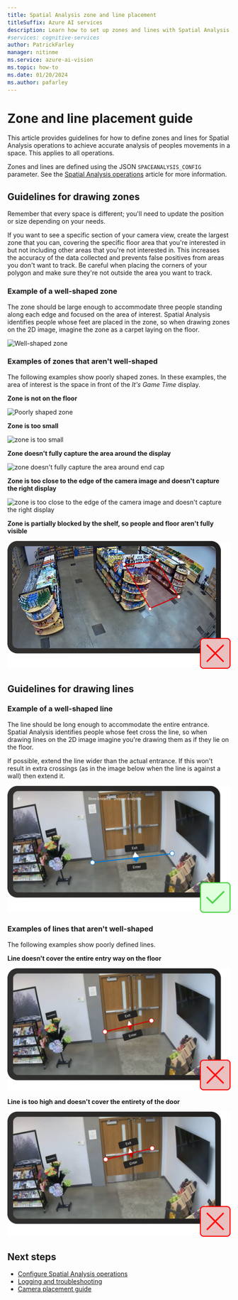 ```yaml
---
title: Spatial Analysis zone and line placement
titleSuffix: Azure AI services
description: Learn how to set up zones and lines with Spatial Analysis.
#services: cognitive-services
author: PatrickFarley
manager: nitinme
ms.service: azure-ai-vision
ms.topic: how-to
ms.date: 01/20/2024
ms.author: pafarley
---
```



# Zone and line placement guide

This article provides guidelines for how to define zones and lines for Spatial Analysis operations to achieve accurate analysis of peoples movements in a space. This applies to all operations. 

Zones and lines are defined using the JSON `SPACEANALYSIS_CONFIG` parameter. See the [Spatial Analysis operations](spatial-analysis-operations.md) article for more information.

## Guidelines for drawing zones

Remember that every space is different; you'll need to update the position or size depending on your needs.

If you want to see a specific section of your camera view, create the largest zone that you can, covering the specific floor area that you're interested in but not including other areas that you're not interested in. This increases the accuracy of the data collected and prevents false positives from areas you don't want to track. Be careful when placing the corners of your polygon and make sure they're not outside the area you want to track.  

### Example of a well-shaped zone

The zone should be large enough to accommodate three people standing along each edge and focused on the area of interest. Spatial Analysis identifies people whose feet are placed in the zone, so when drawing zones on the 2D image, imagine the zone as a carpet laying on the floor.

![Well-shaped zone](./media/spatial-analysis/zone-good-example.png)

### Examples of zones that aren't well-shaped

The following examples show poorly shaped zones. In these examples, the area of interest is the space in front of the *It's Game Time* display.

**Zone is not on the floor**

![Poorly shaped zone](./media/spatial-analysis/zone-not-on-floor.png) 

**Zone is too small**

![zone is too small](./media/spatial-analysis/zone-too-small.png)

**Zone doesn't fully capture the area around the display**

![zone doesn't fully capture the area around end cap](./media/spatial-analysis/zone-bad-capture.png)

**Zone is too close to the edge of the camera image and doesn't capture the right display**

![zone is too close to the edge of the camera image and doesn't capture the right display](./media/spatial-analysis/zone-edge.png)

**Zone is partially blocked by the shelf, so people and floor aren't fully visible**

![zone is partially blocked, so people aren't fully visible](./media/spatial-analysis/zone-partially-blocked.png)

## Guidelines for drawing lines

### Example of a well-shaped line

The line should be long enough to accommodate the entire entrance. Spatial Analysis identifies people whose feet cross the line, so when drawing lines on the 2D image imagine you're drawing them as if they lie on the floor. 

If possible, extend the line wider than the actual entrance. If this won't result in extra crossings (as in the image below when the line is against a wall) then extend it.

![Well-shaped line](./media/spatial-analysis/zone-line-good-example.png)

### Examples of lines that aren't well-shaped

The following examples show poorly defined lines.

**Line doesn't cover the entire entry way on the floor**

![Line doesn't cover the entire entry way on the floor](./media/spatial-analysis/zone-line-bad-coverage.png)

**Line is too high and doesn't cover the entirety of the door**

![Line is too high and doesn't cover the entirety of the door](./media/spatial-analysis/zone-line-too-high.png)

## Next steps

<!--* [Deploy a People Counting web application](spatial-analysis-web-app.md)-->
* [Configure Spatial Analysis operations](./spatial-analysis-operations.md)
* [Logging and troubleshooting](spatial-analysis-logging.md)
* [Camera placement guide](spatial-analysis-camera-placement.md)
